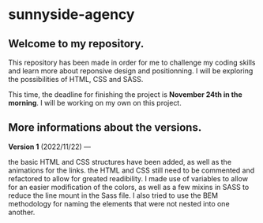 # sunnyside-agency

## Welcome to my repository.
This repository has been made in order for me to challenge my coding skills and learn more about reponsive design and positionning. I will be exploring the possibilities of HTML, CSS and SASS.

This time, the deadline for finishing the project is **November 24th in the morning**. I will be working on my own on this project.

## More informations about the versions.

**Version 1** (2022/11/22) — 

 the basic HTML and CSS structures have been added, as well as the animations for the links. the HTML and CSS still need to be commented and refactored to allow for greated readibility. I made use of variables to allow for an easier modification of the colors, as well as a few mixins in SASS to reduce the line mount in the Sass file. I also tried to use the BEM methodology for naming the elements that were not nested into one another.